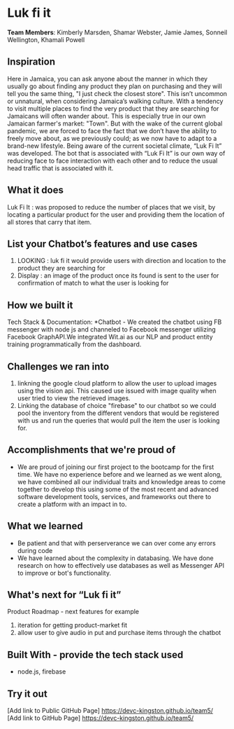 # Luk fi it

[//]: <> (Please use this Winning Hackathon Application as an example:
https://devpost.com/software/rewise-ai-powered-revision-bot)

**Team Members**: Kimberly Marsden, Shamar Webster, Jamie James, Sonneil Wellington, Khamali Powell

## Inspiration
Here in Jamaica, you can ask anyone about the manner in which they usually go about finding any product they plan on purchasing and they will tell you the same thing, "I just check the closest store". This isn’t uncommon or unnatural, when considering Jamaica’s walking culture. With a tendency to visit multiple places to find the very product that they are searching for Jamaicans will often wander about. This is especially true in our own Jamaican farmer's market: "Town". But with the wake of the current global pandemic, we are forced to face the fact that we don’t have the ability to freely move about, as we previously could; as we now have to adapt to a brand-new lifestyle. Being aware of the current societal climate, “Luk Fi It” was developed. The bot that is associated with “Luk Fi It” is our own way of reducing face to face interaction with each other and to reduce the usual head traffic that is associated with it.


## What it does
Luk Fi It : was proposed to reduce the number of places that we visit, by locating a particular product for the user and providing them the location of all stores that carry that item.


## List your Chatbot’s features and use cases
1. LOOKING : luk fi it would provide users with direction and location to the product they are searching for
2. Display : an image of the product once its found is sent to the user for confirmation of match to what the user is looking for


## How we built it
Tech Stack & Documentation:
*Chatbot - We created the chatbot using FB messenger with node js and channeled to Facebook messenger utilizing Facebook GraphAPI.We integrated Wit.ai as our NLP and product entity training programmatically from the dashboard.


## Challenges we ran into
1. linkning the google cloud platform to allow the user to upload images using the vision api. This caused use issued with image quality when user tried to view the retrieved images.
2. Linking the database of choice "firebase" to our chatbot so we could pool the inventory from the different vendors that would be registered with us and run the queries that would pull the item the user is looking for. 
 
 
## Accomplishments that we're proud of
* We are proud of joining our first project to the bootcamp for the first time. We have no experience before and we learned as we went along, we have combined all our individual traits and knowledge areas to come together to develop this using some of the most recent and advanced software development tools, services, and frameworks out there to create a platform with an impact in to.



## What we learned
* Be patient and that with perserverance we can over come any errors during code
* We have learned about the complexity in databasing. We have done research on how to effectively use databases as well as Messenger API to improve or bot's functionality.


## What's next for “Luk fi it”
Product Roadmap - next features for example
1. iteration for getting product-market fit
2. allow user to give audio in put and purchase items through the chatbot 


## Built With - provide the tech stack used 
* node.js, firebase 


## Try it out
[Add link to Public GitHub Page] https://devc-kingston.github.io/team5/ </br>
 [Add link to GitHub Page] https://devc-kingston.github.io/team5/

